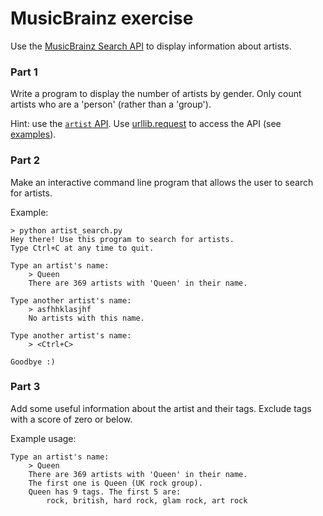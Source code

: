 # MusicBrainz exercise

Use the [MusicBrainz Search API](https://musicbrainz.org/doc/Development/XML_Web_Service/Version_2/Search) to display information about artists.

### Part 1
Write a program to display the number of artists by gender. Only count artists who are a 'person' (rather than a 'group').

Hint: use the [`artist` API](https://musicbrainz.org/doc/Development/XML_Web_Service/Version_2/Search#Artist). Use [urllib.request](https://docs.python.org/3/library/urllib.request.html#module-urllib.request) to access the API (see [examples](https://docs.python.org/3/howto/urllib2.html#urllib-howto)). 

### Part 2
Make an interactive command line program that allows the user to search for artists.

Example:
```
> python artist_search.py
Hey there! Use this program to search for artists.
Type Ctrl+C at any time to quit.

Type an artist's name:
    > Queen
    There are 369 artists with 'Queen' in their name.

Type another artist's name:
    > asfhhklasjhf
    No artists with this name.

Type another artist's name:
    > <Ctrl+C>

Goodbye :)
```

### Part 3
Add some useful information about the artist and their tags. Exclude tags with a score of zero or below.

Example usage:
```
Type an artist's name:
    > Queen
    There are 369 artists with 'Queen' in their name.
    The first one is Queen (UK rock group).
    Queen has 9 tags. The first 5 are:
        rock, british, hard rock, glam rock, art rock
```
